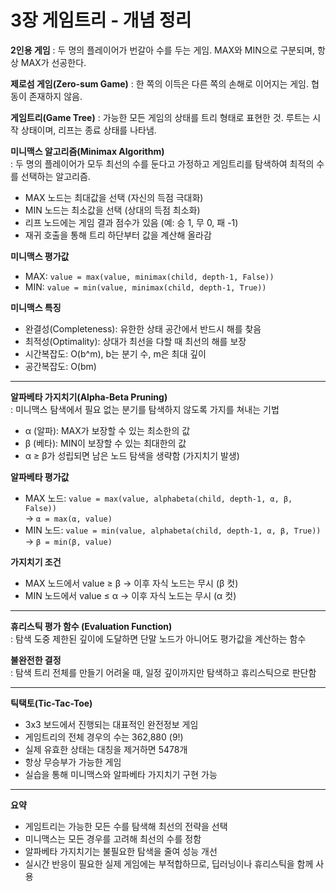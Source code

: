 # 3장 게임트리 - 개념 정리

**2인용 게임** : 두 명의 플레이어가 번갈아 수를 두는 게임. MAX와 MIN으로 구분되며, 항상 MAX가 선공한다.

**제로섬 게임(Zero-sum Game)** : 한 쪽의 이득은 다른 쪽의 손해로 이어지는 게임. 협동이 존재하지 않음.

**게임트리(Game Tree)** : 가능한 모든 게임의 상태를 트리 형태로 표현한 것. 루트는 시작 상태이며, 리프는 종료 상태를 나타냄.

**미니맥스 알고리즘(Minimax Algorithm)**  
: 두 명의 플레이어가 모두 최선의 수를 둔다고 가정하고 게임트리를 탐색하여 최적의 수를 선택하는 알고리즘.

- MAX 노드는 최대값을 선택 (자신의 득점 극대화)
- MIN 노드는 최소값을 선택 (상대의 득점 최소화)
- 리프 노드에는 게임 결과 점수가 있음 (예: 승 1, 무 0, 패 -1)
- 재귀 호출을 통해 트리 하단부터 값을 계산해 올라감

**미니맥스 평가값**  
- MAX: `value = max(value, minimax(child, depth-1, False))`  
- MIN: `value = min(value, minimax(child, depth-1, True))`

**미니맥스 특징**
- 완결성(Completeness): 유한한 상태 공간에서 반드시 해를 찾음
- 최적성(Optimality): 상대가 최선을 다할 때 최선의 해를 보장
- 시간복잡도: O(b^m), b는 분기 수, m은 최대 깊이
- 공간복잡도: O(bm)

---

**알파베타 가지치기(Alpha-Beta Pruning)**  
: 미니맥스 탐색에서 필요 없는 분기를 탐색하지 않도록 가지를 쳐내는 기법

- α (알파): MAX가 보장할 수 있는 최소한의 값
- β (베타): MIN이 보장할 수 있는 최대한의 값
- α ≥ β가 성립되면 남은 노드 탐색을 생략함 (가지치기 발생)

**알파베타 평가값**
- MAX 노드: `value = max(value, alphabeta(child, depth-1, α, β, False))`  
  → `α = max(α, value)`
- MIN 노드: `value = min(value, alphabeta(child, depth-1, α, β, True))`  
  → `β = min(β, value)`

**가지치기 조건**
- MAX 노드에서 value ≥ β → 이후 자식 노드는 무시 (β 컷)
- MIN 노드에서 value ≤ α → 이후 자식 노드는 무시 (α 컷)

---

**휴리스틱 평가 함수 (Evaluation Function)**  
: 탐색 도중 제한된 깊이에 도달하면 단말 노드가 아니어도 평가값을 계산하는 함수

**불완전한 결정**  
: 탐색 트리 전체를 만들기 어려울 때, 일정 깊이까지만 탐색하고 휴리스틱으로 판단함

---

**틱택토(Tic-Tac-Toe)**  
- 3x3 보드에서 진행되는 대표적인 완전정보 게임
- 게임트리의 전체 경우의 수는 362,880 (9!)
- 실제 유효한 상태는 대칭을 제거하면 5478개
- 항상 무승부가 가능한 게임
- 실습을 통해 미니맥스와 알파베타 가지치기 구현 가능

---

**요약**
- 게임트리는 가능한 모든 수를 탐색해 최선의 전략을 선택
- 미니맥스는 모든 경우를 고려해 최선의 수를 정함
- 알파베타 가지치기는 불필요한 탐색을 줄여 성능 개선
- 실시간 반응이 필요한 실제 게임에는 부적합하므로, 딥러닝이나 휴리스틱을 함께 사용
